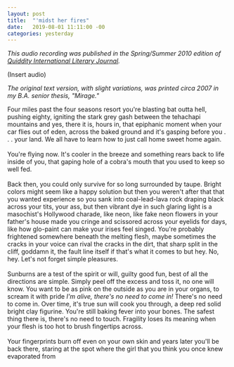 ```yaml
---
layout: post
title:  "'midst her fires"
date:   2019-08-01 11:11:00 -00
categories: yesterday
---
```


*This audio recording was published in the Spring/Summer 2010 edition of [Quiddity International Literary Journal](http://quidditylit.org/issue03-1/index.html).*

(Insert audio)

*The original text version, with slight variations, was printed circa 2007 in my B.A. senior thesis, "Mirage."*

Four miles past the four seasons resort you're blasting bat outta hell, pushing eighty, igniting the stark grey gash between the tehachapi mountains and yes, there it is, hours in, that epiphanic moment when your car flies out of eden, across the baked ground and it's gasping before you . . . your land. We all have to learn how to just call home sweet home again. 
<br/>
<br/>
You're flying now. It's cooler in the breeze and something rears back to life inside of you, that gaping hole of a cobra's mouth that you used to keep so well fed.
<br/>
<br/>
Back then, you could only survive for so long surrounded by taupe. Bright colors might seem like a happy solution but then you weren't after that that you wanted experience so you sank into coal-lead-lava rock draping black across your tits, your ass, but then vibrant dye in such glaring light is a masochist's Hollywood charade, like neon, like fake neon flowers in your father's house made you cringe and scissored across your eyelids for days, like how glo-paint can make your irises feel singed. You're probably frightened somewhere beneath the melting flesh, maybe sometimes the cracks in your voice can rival the cracks in the dirt, that sharp split in the cliff, goddamn it, the fault line itself if that's what it comes to but hey. No, hey. Let's not forget simple pleasures.
<br/>
<br/>
Sunburns are a test of the spirit or will, guilty good fun, best of all the directions are simple. Simply peel off the excess and toss it, no one will know. You want to be as pink on the outside as you are in your organs, to scream it with pride *I'm alive, there's no need to come in!* There's no need to come in. Over time, it's true sun will cook you through, a deep red solid bright clay figurine. You're still baking fever into your bones. The safest thing there is, there's no need to 
touch. Fragility loses its meaning when your flesh is too hot to brush fingertips across. 
<br/>
<br/>
Your fingerprints burn off even on your own skin and years later you'll be back there, staring at the spot where the girl that you think you once knew evaporated from

